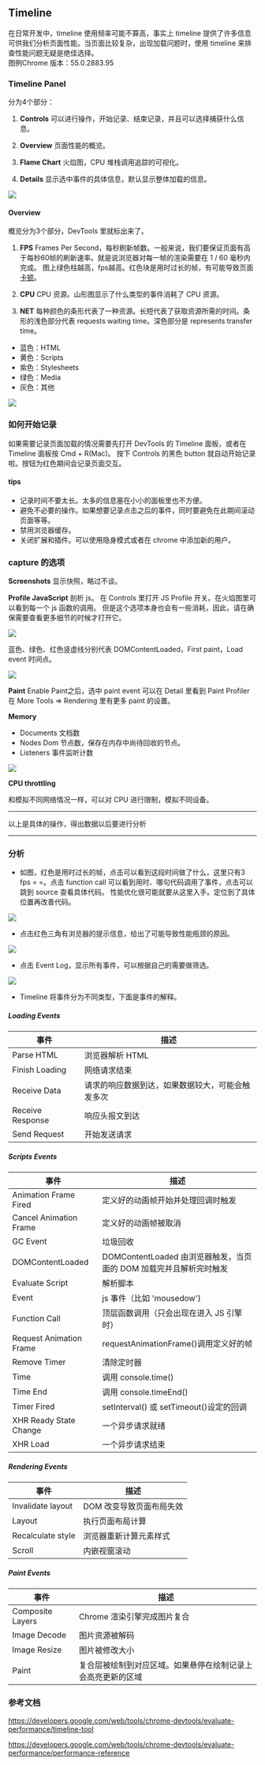 ## Timeline
在日常开发中，timeline 使用频率可能不算高，事实上 timeline 提供了许多信息可供我们分析页面性能。当页面比较复杂，出现加载问题时，使用 timeline 来排查性能问题无疑是绝佳选择。  
图例Chrome 版本：55.0.2883.95

### Timeline Panel
分为4个部分：
1. **Controls** 可以进行操作，开始记录、结束记录，并且可以选择捕获什么信息。

2. **Overview** 页面性能的概览。

3. **Flame Chart** 火焰图，CPU 堆栈调用追踪的可视化。

4. **Details** 显示选中事件的具体信息，默认显示整体加载的信息。

![](http://p1.bqimg.com/567571/c74d559907b477dc.png)

#### Overview
概览分为3个部分，DevTools 里就标出来了。

1. **FPS** Frames Per Second，每秒刷新帧数。一般来说，我们要保证页面有高于每秒60帧的刷新速率。就是说浏览器对每一帧的渲染需要在 1 / 60 毫秒内完成。
图上绿色柱越高，fps越高。红色块是用时过长的帧，有可能导致页面[卡顿](https://developers.google.com/web/tools/chrome-devtools/evaluate-performance/timeline-tool)。

2. **CPU** CPU 资源。山形图显示了什么类型的事件消耗了 CPU 资源。

3. **NET** 每种颜色的条形代表了一种资源。长短代表了获取资源所需的时间。条形的浅色部分代表 requests waiting time。深色部分是 represents transfer time。

- 蓝色：HTML
- 黄色：Scripts
- 紫色：Stylesheets
- 绿色：Media
- 灰色：其他

![](http://p1.bpimg.com/567571/081abc6186f721f3.png)

### 如何开始记录
如果需要记录页面加载的情况需要先打开 DevTools 的 Timeline 面板，或者在 Timeline 面板按 Cmd + R(Mac)。
按下 Controls 的黑色 button 就自动开始记录啦。按钮为红色期间会记录页面交互。

#### tips
- 记录时间不要太长。太多的信息塞在小小的面板里也不方便。
- 避免不必要的操作。如果想要记录点击之后的事件，同时要避免在此期间滚动页面等等。
- 禁用浏览器缓存。
- 关闭扩展和插件。可以使用隐身模式或者在 chrome 中添加新的用户。

### capture 的选项
**Screenshots** 显示快照，略过不谈。

**Profile JavaScript** 剖析 js。 在 Controls 里打开 JS Profile 开关。在火焰图里可以看到每一个 js 函数的调用。 但是这个选项本身也会有一些消耗，因此，请在确保需要查看更多细节的时候才打开它。

![](http://p1.bpimg.com/567571/e335b411fbfc3781.png)  

蓝色、绿色、红色竖虚线分别代表 DOMContentLoaded，First paint，Load event 时间点。 

![](http://p1.bpimg.com/567571/e68ef99ec21ba352.png)

**Paint**
Enable Paint之后，选中 paint event 可以在 Detail 里看到 Paint Profiler 
在 More Tools => Rendering 里有更多 paint 的设置。

**Memory** 
- Documents 文档数
- Nodes Dom 节点数，保存在内存中尚待回收的节点。
- Listeners 事件监听计数

![](http://p1.bpimg.com/567571/0b8a7064484bd3d1.png)

**CPU throttling**  

和模拟不同网络情况一样，可以对 CPU 进行限制，模拟不同设备。

- - -
以上是具体的操作，得出数据以后要进行分析
- - -

### 分析
- 如图，红色是用时过长的帧，点击可以看到这段时间做了什么，这里只有3 fps = =。点击 function call 可以看到用时、哪句代码调用了事件，点击可以跳到 source 查看具体代码。
性能优化很可能就要从这里入手。定位到了具体位置再改善代码。

![](http://i1.piimg.com/567571/7d235defe214206a.png)

- 点击红色三角有浏览器的提示信息，给出了可能导致性能瓶颈的原因。

![](http://p1.bqimg.com/567571/11eede94f321c49a.png)

- 点击 Event Log，显示所有事件，可以根据自己的需要做筛选。

![](http://i1.piimg.com/567571/2f5ec32974de878c.png)

- Timeline 将事件分为不同类型，下面是事件的解释。

##### Loading Events 
事件 | 描述 |
----|------|
Parse HTML | 浏览器解析 HTML  |
Finish Loading | 网络请求结束  |
Receive Data | 请求的响应数据到达，如果数据较大，可能会触发多次  |
Receive Response | 响应头报文到达 |
Send Request | 开始发送请求 |

##### Scripts Events
事件 | 描述 |
----|------|
Animation Frame Fired | 定义好的动画帧开始并处理回调时触发  |
Cancel Animation Frame | 定义好的动画帧被取消  |
GC Event | 垃圾回收  |
DOMContentLoaded | DOMContentLoaded 由浏览器触发，当页面的 DOM 加载完并且解析完时触发 |
Evaluate Script | 解析脚本 |
Event | js 事件（比如 'mousedow') |
Function Call | 顶层函数调用（只会出现在进入 JS 引擎时） |
Request Animation Frame | requestAnimationFrame()调用定义好的帧 |
Remove Timer | 清除定时器 |
Time |  调用 console.time() |
Time End | 调用 console.timeEnd() |
Timer Fired | setInterval() 或 setTimeout()设定的回调 |
XHR Ready State Change | 一个异步请求就绪 |
XHR Load | 一个异步请求结束 |

##### Rendering Events
事件 | 描述 |
----|------|
Invalidate layout | DOM 改变导致页面布局失效  |
Layout | 执行页面布局计算  |
Recalculate style | 浏览器重新计算元素样式  |
Scroll | 内嵌视窗滚动 |

##### Paint Events
事件 | 描述 |
----|------|
Composite Layers | Chrome 渲染引擎完成图片复合  |
Image Decode | 图片资源被解码  |
Image Resize | 图片被修改大小 |
Paint | 复合层被绘制到对应区域。如果悬停在绘制记录上会高亮更新的区域 |

### 参考文档  

https://developers.google.com/web/tools/chrome-devtools/evaluate-performance/timeline-tool

https://developers.google.com/web/tools/chrome-devtools/evaluate-performance/performance-reference